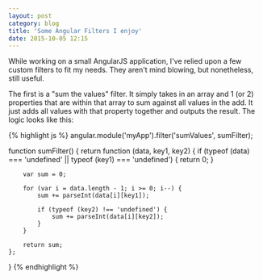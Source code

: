 ```yaml
---
layout: post
category: blog
title: 'Some Angular Filters I enjoy'
date: 2015-10-05 12:15
---
```


While working on a small AngularJS application, I've relied upon a few custom filters to fit my needs. They aren't mind blowing, but nonetheless, still useful.

The first is a "sum the values" filter. It simply takes in an array and 1 (or 2) properties that are within that array to sum against all values in the add. It just adds all values with that property together and outputs the result. The logic looks like this:

{% highlight js %}
angular.module('myApp').filter('sumValues', sumFilter);

function sumFilter() {
    return function (data, key1, key2) {
        if (typeof (data) === 'undefined' || typeof (key1) === 'undefined') {
            return 0;
        }

        var sum = 0;

        for (var i = data.length - 1; i >= 0; i--) {
            sum += parseInt(data[i][key1]);

            if (typeof (key2) !== 'undefined') {
                sum += parseInt(data[i][key2]);
            }
        }

        return sum;
    };
}
{% endhighlight %}